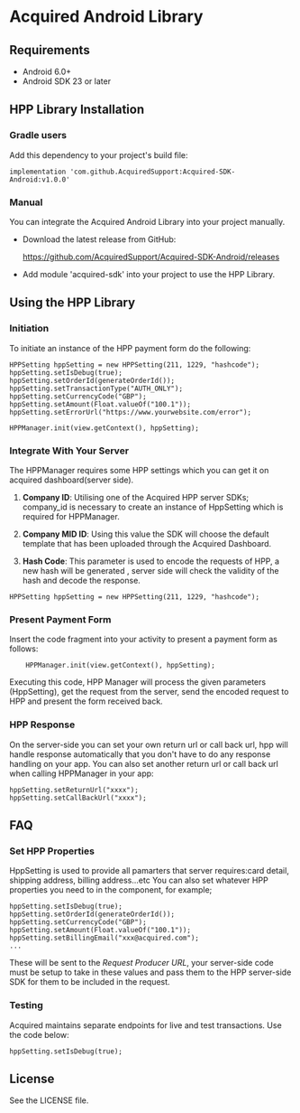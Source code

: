 # Acquired Android Library

## Requirements

- Android 6.0+
- Android SDK 23 or later

## HPP Library Installation

### Gradle users
Add this dependency to your project's build file:
```
implementation 'com.github.AcquiredSupport:Acquired-SDK-Android:v1.0.0'
```

### Manual

You can integrate the Acquired Android Library into your project manually.

- Download the latest release from GitHub:

    https://github.com/AcquiredSupport/Acquired-SDK-Android/releases

- Add module 'acquired-sdk' into your project to use the HPP Library.

## Using the HPP Library

### Initiation

To initiate an instance of the HPP payment form  do the following:

```
HPPSetting hppSetting = new HPPSetting(211, 1229, "hashcode");
hppSetting.setIsDebug(true);
hppSetting.setOrderId(generateOrderId());
hppSetting.setTransactionType("AUTH_ONLY");
hppSetting.setCurrencyCode("GBP");
hppSetting.setAmount(Float.valueOf("100.1"));
hppSetting.setErrorUrl("https://www.yourwebsite.com/error");

HPPManager.init(view.getContext(), hppSetting);
```

### Integrate With Your Server

The HPPManager requires some HPP settings which you can get it on acquired dashboard(server side).

1) **Company ID**: Utilising one of the Acquired HPP server SDKs; company_id is necessary to create an instance of HppSetting which is required for HPPManager.

2) **Company MID ID**: Using this value the SDK will choose the default template that has been uploaded through the Acquired Dashboard.

3) **Hash Code**: This parameter is used to encode the requests of HPP, a new hash will be generated , server side will check the validity of the hash and decode the response.

```
HPPSetting hppSetting = new HPPSetting(211, 1229, "hashcode");
```


### Present Payment Form

Insert the code fragment into your activity to present a payment form as follows:

```
    HPPManager.init(view.getContext(), hppSetting);
```

Executing this code, HPP Manager will process the given parameters (HppSetting), get the request from the server, send the encoded request to HPP and present the form received back.

###  HPP Response 

On the server-side you can set your own return url or call back url, hpp will handle response automatically that you don't have to do any response handling on your app. You can also set another return url or call back url when calling HPPManager in your app:

```
hppSetting.setReturnUrl("xxxx");
hppSetting.setCallBackUrl("xxxx");
```

## FAQ

### Set HPP Properties
HppSetting is used to provide all pamarters that server requires:card detail, shipping address, billing address...etc 
You can also set whatever HPP properties you need to in the component, for example;

```
hppSetting.setIsDebug(true);
hppSetting.setOrderId(generateOrderId());
hppSetting.setCurrencyCode("GBP");
hppSetting.setAmount(Float.valueOf("100.1"));
hppSetting.setBillingEmail("xxx@acquired.com");
...
```

These will be sent to the *Request Producer URL*, your server-side code must be setup to take in these values and pass them to the HPP server-side SDK for them to be included in the request.  

### Testing     

Acquired maintains separate endpoints for live and test transactions. Use the code below:

```
hppSetting.setIsDebug(true);
```     

## License

See the LICENSE file.
